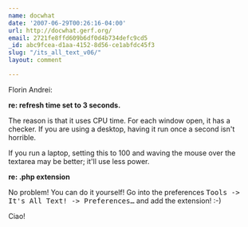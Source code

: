 ```yaml
---
name: docwhat
date: '2007-06-29T00:26:16-04:00'
url: http://docwhat.gerf.org/
email: 2721fe8ffd609b6df0d4b734defc9cd5
_id: abc9fcea-d1aa-4152-8d56-ce1abfdc45f3
slug: "/its_all_text_v06/"
layout: comment

---
```


Florin Andrei:

<b>re: refresh time set to 3 seconds.</b>

The reason is that it uses CPU time.  For each window open, it has a checker.  If you are using a desktop, having it run once a second isn't horrible.

If you run a laptop, setting this to 100 and waving the mouse over the textarea may be better; it'll use less power.

<b>re: .php extension</b>

No problem!  You can do it yourself! Go into the preferences <tt>Tools -&gt; It's All Text! -&gt; Preferences&hellip;</tt> and add the extension! :-)

Ciao!
